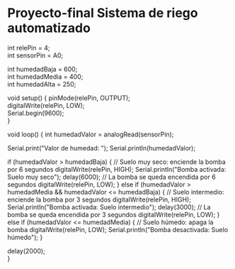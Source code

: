 # Proyecto-final Sistema de riego automatizado
int relePin = 4;      
int sensorPin = A0;   

int humedadBaja = 600;    
int humedadMedia = 400;   
int humedadAlta = 250;    

void setup() {
  pinMode(relePin, OUTPUT);     
  digitalWrite(relePin, LOW);   
  Serial.begin(9600);           
}

void loop() {
  int humedadValor = analogRead(sensorPin);  
  
  
  Serial.print("Valor de humedad: ");
  Serial.println(humedadValor);

 
  if (humedadValor > humedadBaja) {
    // Suelo muy seco: enciende la bomba por 6 segundos
    digitalWrite(relePin, HIGH);
    Serial.println("Bomba activada: Suelo muy seco");
    delay(6000);  // La bomba se queda encendida por 6 segundos
    digitalWrite(relePin, LOW);
  } 
  else if (humedadValor > humedadMedia && humedadValor <= humedadBaja) {
    // Suelo intermedio: enciende la bomba por 3 segundos
    digitalWrite(relePin, HIGH);
    Serial.println("Bomba activada: Suelo intermedio");
    delay(3000);  // La bomba se queda encendida por 3 segundos
    digitalWrite(relePin, LOW);
  }
  else if (humedadValor <= humedadMedia) {
    // Suelo húmedo: apaga la bomba
    digitalWrite(relePin, LOW);
    Serial.println("Bomba desactivada: Suelo húmedo");
  }

  delay(2000);  
}
